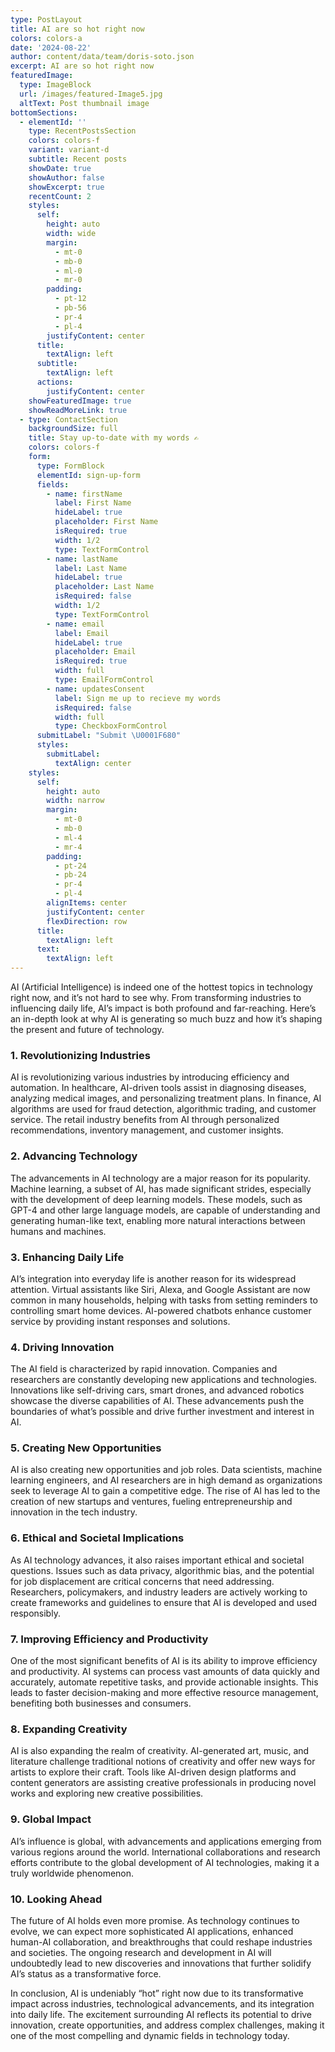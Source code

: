 ```yaml
---
type: PostLayout
title: AI are so hot right now
colors: colors-a
date: '2024-08-22'
author: content/data/team/doris-soto.json
excerpt: AI are so hot right now
featuredImage:
  type: ImageBlock
  url: /images/featured-Image5.jpg
  altText: Post thumbnail image
bottomSections:
  - elementId: ''
    type: RecentPostsSection
    colors: colors-f
    variant: variant-d
    subtitle: Recent posts
    showDate: true
    showAuthor: false
    showExcerpt: true
    recentCount: 2
    styles:
      self:
        height: auto
        width: wide
        margin:
          - mt-0
          - mb-0
          - ml-0
          - mr-0
        padding:
          - pt-12
          - pb-56
          - pr-4
          - pl-4
        justifyContent: center
      title:
        textAlign: left
      subtitle:
        textAlign: left
      actions:
        justifyContent: center
    showFeaturedImage: true
    showReadMoreLink: true
  - type: ContactSection
    backgroundSize: full
    title: Stay up-to-date with my words ✍️
    colors: colors-f
    form:
      type: FormBlock
      elementId: sign-up-form
      fields:
        - name: firstName
          label: First Name
          hideLabel: true
          placeholder: First Name
          isRequired: true
          width: 1/2
          type: TextFormControl
        - name: lastName
          label: Last Name
          hideLabel: true
          placeholder: Last Name
          isRequired: false
          width: 1/2
          type: TextFormControl
        - name: email
          label: Email
          hideLabel: true
          placeholder: Email
          isRequired: true
          width: full
          type: EmailFormControl
        - name: updatesConsent
          label: Sign me up to recieve my words
          isRequired: false
          width: full
          type: CheckboxFormControl
      submitLabel: "Submit \U0001F680"
      styles:
        submitLabel:
          textAlign: center
    styles:
      self:
        height: auto
        width: narrow
        margin:
          - mt-0
          - mb-0
          - ml-4
          - mr-4
        padding:
          - pt-24
          - pb-24
          - pr-4
          - pl-4
        alignItems: center
        justifyContent: center
        flexDirection: row
      title:
        textAlign: left
      text:
        textAlign: left
---
```

AI (Artificial Intelligence) is indeed one of the hottest topics in technology right now, and it’s not hard to see why. From transforming industries to influencing daily life, AI’s impact is both profound and far-reaching. Here’s an in-depth look at why AI is generating so much buzz and how it’s shaping the present and future of technology.

### 1. **Revolutionizing Industries**

AI is revolutionizing various industries by introducing efficiency and automation. In healthcare, AI-driven tools assist in diagnosing diseases, analyzing medical images, and personalizing treatment plans. In finance, AI algorithms are used for fraud detection, algorithmic trading, and customer service. The retail industry benefits from AI through personalized recommendations, inventory management, and customer insights.

### 2. **Advancing Technology**

The advancements in AI technology are a major reason for its popularity. Machine learning, a subset of AI, has made significant strides, especially with the development of deep learning models. These models, such as GPT-4 and other large language models, are capable of understanding and generating human-like text, enabling more natural interactions between humans and machines.

### 3. **Enhancing Daily Life**

AI’s integration into everyday life is another reason for its widespread attention. Virtual assistants like Siri, Alexa, and Google Assistant are now common in many households, helping with tasks from setting reminders to controlling smart home devices. AI-powered chatbots enhance customer service by providing instant responses and solutions.

### 4. **Driving Innovation**

The AI field is characterized by rapid innovation. Companies and researchers are constantly developing new applications and technologies. Innovations like self-driving cars, smart drones, and advanced robotics showcase the diverse capabilities of AI. These advancements push the boundaries of what’s possible and drive further investment and interest in AI.

### 5. **Creating New Opportunities**

AI is also creating new opportunities and job roles. Data scientists, machine learning engineers, and AI researchers are in high demand as organizations seek to leverage AI to gain a competitive edge. The rise of AI has led to the creation of new startups and ventures, fueling entrepreneurship and innovation in the tech industry.

### 6. **Ethical and Societal Implications**

As AI technology advances, it also raises important ethical and societal questions. Issues such as data privacy, algorithmic bias, and the potential for job displacement are critical concerns that need addressing. Researchers, policymakers, and industry leaders are actively working to create frameworks and guidelines to ensure that AI is developed and used responsibly.

### 7. **Improving Efficiency and Productivity**

One of the most significant benefits of AI is its ability to improve efficiency and productivity. AI systems can process vast amounts of data quickly and accurately, automate repetitive tasks, and provide actionable insights. This leads to faster decision-making and more effective resource management, benefiting both businesses and consumers.

### 8. **Expanding Creativity**

AI is also expanding the realm of creativity. AI-generated art, music, and literature challenge traditional notions of creativity and offer new ways for artists to explore their craft. Tools like AI-driven design platforms and content generators are assisting creative professionals in producing novel works and exploring new creative possibilities.

### 9. **Global Impact**

AI’s influence is global, with advancements and applications emerging from various regions around the world. International collaborations and research efforts contribute to the global development of AI technologies, making it a truly worldwide phenomenon.

### 10. **Looking Ahead**

The future of AI holds even more promise. As technology continues to evolve, we can expect more sophisticated AI applications, enhanced human-AI collaboration, and breakthroughs that could reshape industries and societies. The ongoing research and development in AI will undoubtedly lead to new discoveries and innovations that further solidify AI’s status as a transformative force.

In conclusion, AI is undeniably “hot” right now due to its transformative impact across industries, technological advancements, and its integration into daily life. The excitement surrounding AI reflects its potential to drive innovation, create opportunities, and address complex challenges, making it one of the most compelling and dynamic fields in technology today.
